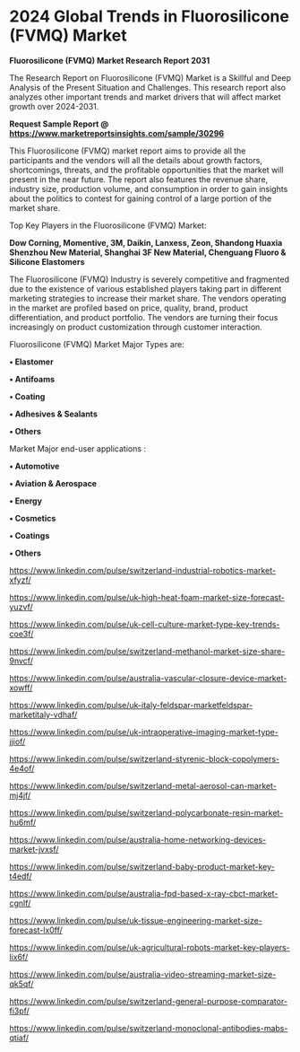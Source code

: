 # 2024 Global Trends in Fluorosilicone (FVMQ) Market

<strong>Fluorosilicone (FVMQ) Market Research Report 2031</strong>

The Research Report on Fluorosilicone (FVMQ) Market is a Skillful and Deep Analysis of the Present Situation and Challenges. This research report also analyzes other important trends and market drivers that will affect market growth over 2024-2031.

<strong>Request Sample Report @ <a href=https://www.marketreportsinsights.com/sample/30296>https://www.marketreportsinsights.com/sample/30296</a></strong>

This Fluorosilicone (FVMQ) market report aims to provide all the participants and the vendors will all the details about growth factors, shortcomings, threats, and the profitable opportunities that the market will present in the near future. The report also features the revenue share, industry size, production volume, and consumption in order to gain insights about the politics to contest for gaining control of a large portion of the market share.

Top Key Players in the Fluorosilicone (FVMQ) Market:

<strong>Dow Corning, Momentive, 3M, Daikin, Lanxess, Zeon, Shandong Huaxia Shenzhou New Material, Shanghai 3F New Material, Chenguang Fluoro & Silicone Elastomers</strong>

The Fluorosilicone (FVMQ) Industry is severely competitive and fragmented due to the existence of various established players taking part in different marketing strategies to increase their market share. The vendors operating in the market are profiled based on price, quality, brand, product differentiation, and product portfolio. The vendors are turning their focus increasingly on product customization through customer interaction.

Fluorosilicone (FVMQ) Market Major Types are:

<strong>• Elastomer

• Antifoams

• Coating

• Adhesives & Sealants

• Others</strong>

Market Major end-user applications :

<strong>• Automotive

• Aviation & Aerospace

• Energy

• Cosmetics

• Coatings

• Others</strong>


<a href=https://www.linkedin.com/pulse/switzerland-industrial-robotics-market-xfyzf/>https://www.linkedin.com/pulse/switzerland-industrial-robotics-market-xfyzf/</a>

<a href=https://www.linkedin.com/pulse/uk-high-heat-foam-market-size-forecast-yuzvf/>https://www.linkedin.com/pulse/uk-high-heat-foam-market-size-forecast-yuzvf/</a>

<a href=https://www.linkedin.com/pulse/uk-cell-culture-market-type-key-trends-coe3f/>https://www.linkedin.com/pulse/uk-cell-culture-market-type-key-trends-coe3f/</a>

<a href=https://www.linkedin.com/pulse/switzerland-methanol-market-size-share-9nvcf/>https://www.linkedin.com/pulse/switzerland-methanol-market-size-share-9nvcf/</a>

<a href=https://www.linkedin.com/pulse/australia-vascular-closure-device-market-xowff/>https://www.linkedin.com/pulse/australia-vascular-closure-device-market-xowff/</a>

<a href=https://www.linkedin.com/pulse/uk-italy-feldspar-marketfeldspar-marketitaly-vdhaf/>https://www.linkedin.com/pulse/uk-italy-feldspar-marketfeldspar-marketitaly-vdhaf/</a>

<a href=https://www.linkedin.com/pulse/uk-intraoperative-imaging-market-type-jjiof/>https://www.linkedin.com/pulse/uk-intraoperative-imaging-market-type-jjiof/</a>

<a href=https://www.linkedin.com/pulse/switzerland-styrenic-block-copolymers-4e4of/>https://www.linkedin.com/pulse/switzerland-styrenic-block-copolymers-4e4of/</a>

<a href=https://www.linkedin.com/pulse/switzerland-metal-aerosol-can-market-mj4jf/>https://www.linkedin.com/pulse/switzerland-metal-aerosol-can-market-mj4jf/</a>

<a href=https://www.linkedin.com/pulse/switzerland-polycarbonate-resin-market-hu6mf/>https://www.linkedin.com/pulse/switzerland-polycarbonate-resin-market-hu6mf/</a>

<a href=https://www.linkedin.com/pulse/australia-home-networking-devices-market-jvxsf/>https://www.linkedin.com/pulse/australia-home-networking-devices-market-jvxsf/</a>

<a href=https://www.linkedin.com/pulse/switzerland-baby-product-market-key-t4edf/>https://www.linkedin.com/pulse/switzerland-baby-product-market-key-t4edf/</a>

<a href=https://www.linkedin.com/pulse/australia-fpd-based-x-ray-cbct-market-cgnlf/>https://www.linkedin.com/pulse/australia-fpd-based-x-ray-cbct-market-cgnlf/</a>

<a href=https://www.linkedin.com/pulse/uk-tissue-engineering-market-size-forecast-lx0ff/>https://www.linkedin.com/pulse/uk-tissue-engineering-market-size-forecast-lx0ff/</a>

<a href=https://www.linkedin.com/pulse/uk-agricultural-robots-market-key-players-lix6f/>https://www.linkedin.com/pulse/uk-agricultural-robots-market-key-players-lix6f/</a>

<a href=https://www.linkedin.com/pulse/australia-video-streaming-market-size-qk5qf/>https://www.linkedin.com/pulse/australia-video-streaming-market-size-qk5qf/</a>

<a href=https://www.linkedin.com/pulse/switzerland-general-purpose-comparator-fi3pf/>https://www.linkedin.com/pulse/switzerland-general-purpose-comparator-fi3pf/</a>

<a href=https://www.linkedin.com/pulse/switzerland-monoclonal-antibodies-mabs-qtiaf/>https://www.linkedin.com/pulse/switzerland-monoclonal-antibodies-mabs-qtiaf/</a>
